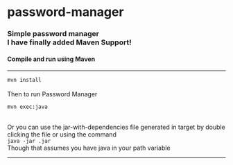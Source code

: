 password-manager
================

<h3>Simple password manager<br />
I have finally added Maven Support!</h3>
<h4>Compile and run using Maven</h4>
<hr>
<code>mvn install</code><br /><br />
Then to run Password Manager <br />
<p><code>mvn exec:java</code></p>
<br />
Or you can use the jar-with-dependencies file generated in target by double clicking the file or using the command <br />
<code>java -jar <jar-with-dependencies>.jar</code><br />
Though that assumes you have java in your path variable
<hr>
